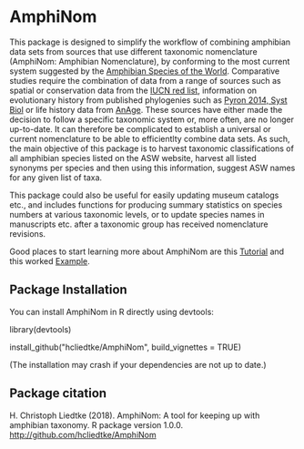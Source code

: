 # AmphiNom

This package is designed to simplify the workflow of combining amphibian data sets from sources that use different taxonomic nomenclature (AmphiNom: Amphibian Nomenclature), by conforming to the most current system suggested by the [Amphibian Species of the World](http://research.amnh.org/vz/herpetology/amphibia/). Comparative studies require the combination of data from a range of sources such as spatial or conservation data from the [IUCN red list](http://www.iucnredlist.org/), information on evolutionary history from published phylogenies such as [Pyron 2014, Syst Biol](https://doi.org/10.1093/sysbio/syu042) or life history data from [AnAge](http://genomics.senescence.info/species/). These sources have either made the decision to follow a specific taxonomic system or, more often, are no longer up-to-date. It can therefore be complicated to establish a universal or current nomenclature to be able to efficientlty combine data sets. As such, the main objective of this package is to harvest taxonomic classifications of all amphibian species listed on the ASW website, harvest all listed synonyms per species and then using this information, suggest ASW names for any given list of taxa.

This package could also be useful for easily updating museum catalogs etc., and includes functions for producing summary statistics on species numbers at various taxonomic levels, or to update species names in manuscripts etc. after a taxonomic group has received nomenclature revisions.

Good places to start learning more about AmphiNom are this [Tutorial](https://cdn.rawgit.com/hcliedtke/AmphiNom/df576f91/vignettes/AmphiNom_tutorial.html) and this worked [Example](https://cdn.rawgit.com/hcliedtke/AmphiNom/df576f91/vignettes/AmphinNom_example.html).


## Package Installation

You can install AmphiNom in R directly using devtools:

library(devtools)

install_github("hcliedtke/AmphiNom", build_vignettes = TRUE)

(The installation may crash if your dependencies are not up to date.)

## Package citation

H. Christoph Liedtke (2018). AmphiNom: A tool for keeping up with amphibian taxonomy. R package version 1.0.0.
  http://github.com/hcliedtke/AmphiNom
